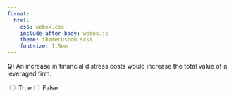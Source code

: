 ```yaml
---
format:
  html:
    css: webex.css
    include-after-body: webex.js
    theme: themecustom.scss
    fontsize: 1.5em
---
```


 **Q:** An increase in financial distress costs would increase the total value of a leveraged firm. <div class='webex-radiogroup' id='radio_QKNJRQVOAI'><label><input type="radio" autocomplete="off" name="radio_QKNJRQVOAI" value=""></input> <span>True</span></label><label><input type="radio" autocomplete="off" name="radio_QKNJRQVOAI" value="answer"></input> <span>False</span></label></div>

